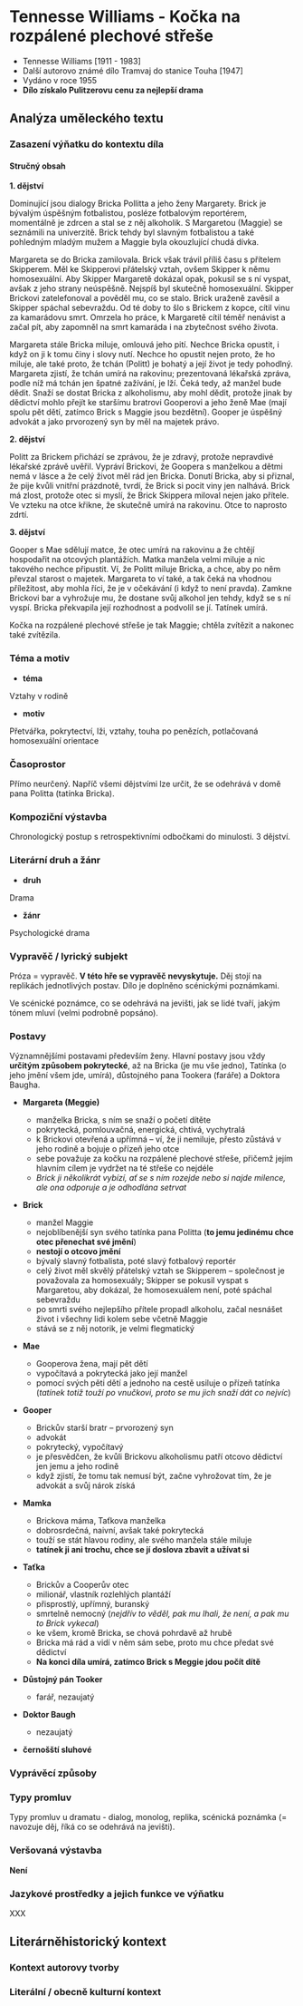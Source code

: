 # Tennesse Williams - Kočka na rozpálené plechové střeše

- Tennesse Williams [1911 - 1983]
- Další autorovo známé dílo Tramvaj do stanice Touha [1947]
- Vydáno v roce 1955
- **Dílo získalo Pulitzerovu cenu za nejlepší drama**

## Analýza uměleckého textu

### Zasazení výňatku do kontextu díla

#### Stručný obsah

**1. dějství**

Dominující jsou dialogy Bricka Pollitta a jeho ženy Margarety. Brick je bývalým úspěšným fotbalistou, posléze fotbalovým reportérem, momentálně je zdrcen a stal se z něj alkoholik. S Margaretou (Maggie) se seznámili na univerzitě. Brick tehdy byl slavným fotbalistou a také pohledným mladým mužem a Maggie byla okouzlující chudá dívka.

Margareta se do Bricka zamilovala. Brick však trávil příliš času s přítelem Skipperem. Měl ke Skipperovi přátelský vztah, ovšem Skipper k němu homosexuální. Aby Skipper Margaretě dokázal opak, pokusil se s ní vyspat, avšak z jeho strany neúspěšně. Nejspíš byl skutečně homosexuální. Skipper Brickovi zatelefonoval a pověděl mu, co se stalo. Brick uraženě zavěsil a Skipper spáchal sebevraždu. Od té doby to šlo s Brickem z kopce, cítil vinu za kamarádovu smrt. Omrzela ho práce, k Margaretě cítil téměř nenávist a začal pít, aby zapomněl na smrt kamaráda i na zbytečnost svého života.

Margareta stále Bricka miluje, omlouvá jeho pití. Nechce Bricka opustit, i když on ji k tomu činy i slovy nutí. Nechce ho opustit nejen proto, že ho miluje, ale také proto, že tchán (Politt) je bohatý a její život je tedy pohodlný. Margareta zjistí, že tchán umírá na rakovinu; prezentovaná lékařská zpráva, podle níž má tchán jen špatné zažívání, je lží. Čeká tedy, až manžel bude dědit. Snaží se dostat Bricka z alkoholismu, aby mohl dědit, protože jinak by dědictví mohlo přejít ke staršímu bratrovi Gooperovi a jeho ženě Mae (mají spolu pět dětí, zatímco Brick s Maggie jsou bezdětní). Gooper je úspěšný advokát a jako prvorozený syn by měl na majetek právo.

**2. dějství**

Politt za Brickem přichází se zprávou, že je zdravý, protože nepravdivé lékařské zprávě uvěřil. Vypráví Brickovi, že Goopera s manželkou a dětmi nemá v lásce a že celý život měl rád jen Bricka. Donutí Bricka, aby si přiznal, že pije kvůli vnitřní prázdnotě, tvrdí, že Brick si pocit viny jen nalhává. Brick má zlost, protože otec si myslí, že Brick Skippera miloval nejen jako přítele. Ve vzteku na otce křikne, že skutečně umírá na rakovinu. Otce to naprosto zdrtí.

**3. dějství**

Gooper s Mae sdělují matce, že otec umírá na rakovinu a že chtějí hospodařit na otcových plantážích. Matka manžela velmi miluje a nic takového nechce připustit. Ví, že Politt miluje Bricka, a chce, aby po něm převzal starost o majetek. Margareta to ví také, a tak čeká na vhodnou příležitost, aby mohla říci, že je v očekávání (i když to není pravda). Zamkne Brickovi bar a vyhrožuje mu, že dostane svůj alkohol jen tehdy, když se s ní vyspí. Bricka překvapila její rozhodnost a podvolil se jí. Tatínek umírá.

Kočka na rozpálené plechové střeše je tak Maggie; chtěla zvítězit a nakonec také zvítězila.

### Téma a motiv

- **téma**

Vztahy v rodině

- **motiv**

Přetvářka, pokrytectví, lži, vztahy, touha po penězích, potlačovaná homosexuální orientace

### Časoprostor

Přímo neurčený. Napříč všemi dějstvími lze určit, že se odehrává v domě pana Politta (tatínka Bricka).

### Kompoziční výstavba

Chronologický postup s retrospektivními odbočkami do minulosti. 3 dějství.

### Literární druh a žánr

- **druh**

Drama

- **žánr**

Psychologické drama

### Vypravěč / lyrický subjekt

Próza = vypravěč. **V této hře se vypravěč nevyskytuje.** Děj stojí na replikách jednotlivých postav. Dílo je doplněno scénickými poznámkami.

Ve scénické poznámce, co se odehrává na jevišti, jak se lidé tvaří, jakým tónem mluví (velmi podrobně popsáno).

### Postavy

Významnějšími postavami především ženy. Hlavní postavy jsou vždy **určitým způsobem pokrytecké**, až na Bricka (je mu vše jedno), Tatínka (o jeho jmění všem jde, umírá), důstojného pana Tookera (faráře) a Doktora Baugha.

- **Margareta (Meggie)**
  - manželka Bricka, s ním se snaží o početí dítěte
  - pokrytecká, pomlouvačná, energická, chtivá, vychytralá
  - k Brickovi otevřená a upřímná – ví, že ji nemiluje, přesto zůstává v jeho rodině a bojuje o přízeň jeho otce
  - sebe považuje za kočku na rozpálené plechové střeše, přičemž jejím hlavním cílem je vydržet na té střeše co nejdéle
  - *Brick ji několikrát vybízí, ať se s ním rozejde nebo si najde milence, ale ona odporuje a je odhodlána setrvat*

- **Brick**
  - manžel Maggie
  - nejoblíbenější syn svého tatínka pana Politta (**to jemu jedinému chce otec přenechat své jmění**)
  - **nestojí o otcovo jmění**
  - bývalý slavný fotbalista, poté slavý fotbalový reportér
  - celý život měl skvělý přátelský vztah se Skipperem – společnost je považovala za homosexuály; Skipper se pokusil vyspat s Margaretou, aby dokázal, že homosexuálem není, poté spáchal sebevraždu
  - po smrti svého nejlepšího přítele propadl alkoholu, začal nesnášet život i všechny lidi kolem sebe včetně Maggie
  - stává se z něj notorik, je velmi flegmatický

- **Mae**
  - Gooperova žena, mají pět dětí 
  - vypočítavá a pokrytecká jako její manžel
  - pomocí svých pěti dětí a jednoho na cestě usiluje o přízeň tatínka (*tatínek totiž touží po vnučkovi, proto se mu jich snaží dát co nejvíc*)

- **Gooper**
  - Brickův starší bratr – prvorozený syn
  - advokát
  - pokrytecký, vypočítavý
  - je přesvědčen, že kvůli Brickovu alkoholismu patří otcovo dědictví jen jemu a jeho rodině
  - když zjistí, že tomu tak nemusí být, začne vyhrožovat tím, že je advokát a svůj nárok získá

- **Mamka**
  - Brickova máma, Taťkova manželka
  - dobrosrdečná, naivní, avšak také pokrytecká
  - touží se stát hlavou rodiny, ale svého manžela stále miluje
  - **tatínek ji ani trochu, chce se jí doslova zbavit a užívat si**

- **Taťka**
  - Brickův a Cooperův otec
  - milionář, vlastník rozlehlých plantáží
  - přisprostlý, upřímný, buranský
  - smrtelně nemocný (*nejdřív to věděl, pak mu lhali, že není, a pak mu to Brick vykecal*)
  - ke všem, kromě Bricka, se chová pohrdavě až hrubě
  - Bricka má rád a vidí v něm sám sebe, proto mu chce předat své dědictví
  - **Na konci díla umírá, zatímco Brick s Meggie jdou počít dítě**

- **Důstojný pán Tooker**
  - farář, nezaujatý

- **Doktor Baugh**
  - nezaujatý

- **černošští sluhové**

### Vyprávěcí způsoby

### Typy promluv

Typy promluv u dramatu - dialog, monolog, replika, scénická poznámka (= navozuje děj, říká co se odehrává na jevišti).

### Veršovaná výstavba

**Není**

### Jazykové prostředky a jejich funkce ve výňatku

XXX

## Literárněhistorický kontext
### Kontext autorovy tvorby

### Literální / obecně kulturní kontext

